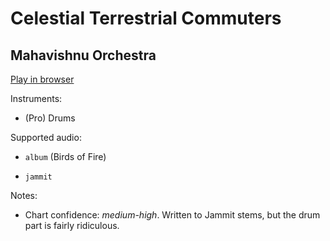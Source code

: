 # Celestial Terrestrial Commuters

## Mahavishnu Orchestra


[Play in browser](http://pages.cs.wisc.edu/~tolly/customs/?title=celestial-terrestrial-commuters&artist=mahavishnu-orchestra)

Instruments:

  * (Pro) Drums

Supported audio:

  * `album` (Birds of Fire)

  * `jammit`

Notes:

  * Chart confidence: *medium-high*. Written to Jammit stems, but the drum part is fairly ridiculous.

